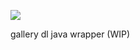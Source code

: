 [![](https://jitpack.io/v/lucasaxm/gallerydl-java.svg)](https://jitpack.io/#lucasaxm/gallerydl-java)

gallery dl java wrapper (WIP)
